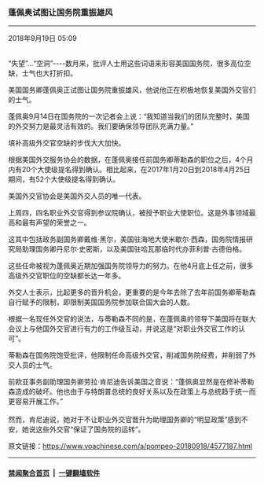 ### 蓬佩奥试图让国务院重振雄风
------------------------

<div class="published">
 <span class="date" title="中国时间">
  <time datetime="2018-09-19T05:09:03+08:00">
   2018年9月19日 05:09
  </time>
 </span>
</div>
<br/>
<div class="wsw">
 <p>
  “失望”…“空洞”----数月来，批评人士用这些词语来形容美国国务院，很多高位空缺，士气也大打折扣。
 </p>
 <p>
  美国国务卿蓬佩奥正试图让国务院重振雄风，他说他正在积极地恢复美国外交官们的士气。
 </p>
 <p>
  蓬佩奥9月14日在国务院的一次记者会上说：“我知道当我们的团队完整时，美国的外交努力是最灵活有效的。我们要确保领导团队充满力量。”
 </p>
 <p>
  填补高级外交官空缺的步伐大大加快。
 </p>
 <p>
  根据美国外交服务协会的数据，在蓬佩奥接任前国务卿蒂勒森的职位之后，4个月内有20个大使级提名得到确认。相比起来，在2017年1月20日到2018年4月25日期间，有52个大使级提名得到确认。
 </p>
 <p>
  美国外交官协会是美国外交人员的唯一代表。
 </p>
 <p>
  上周四，四名职业外交官得到参议院确认，被授予职业大使职位。这是外事领域最高和最有声望的荣誉之一。
 </p>
 <p>
  这其中包括政务副国务卿戴维·黑尔，美国驻海地大使米歇尔·西森，国务院情报研究局助理国务卿丹尼尔·史密斯，以及美国驻哈瓦那临时代办菲利普·古德伯格。
 </p>
 <p>
  这些任命被视为蓬佩奥近期加强国务院领导力的努力。在他4月底上任之前，很多高级外交官职位的空缺都长达一年多。
 </p>
 <p>
  外交人士表示，比起更多的晋升机会，更重要的是今年去除了去年前国务卿蒂勒森自行赋予的限制，即限制美国国务院参加联合国大会的人数。
 </p>
 <p>
  根据一名现任外交官的说法，与蒂勒森不同的是，在蓬佩奥的领导下美国将在联大会议上与他国外交官进行有力的工作级互动，并说这是“对职业外交官工作的认可”。
 </p>
 <p>
  蒂勒森在国务院饱受批评，他限制任命高级外交官，削减国务院经费，并削弱了外交人员的士气。
 </p>
 <p>
  前欧亚事务副助理国务卿劳拉·肯尼迪告诉美国之音说：“蓬佩奥显然是在修补蒂勒森造成的破坏。他也由于与特朗普总统的良好关系以及在政策上与总统趋于统一而更容易开展工作。”
  <br/>
  <br/>
  然而，肯尼迪说，她对于不让职业外交官晋升为助理国务卿的“明显政策”感到不安，她说这些外交官“保证了国务院的运转”。
 </p>
 <p>
 </p>
</div>

原文链接：https://www.voachinese.com/a/pompeo-20180918/4577187.html


------------------------
#### [禁闻聚合首页](https://github.com/gfw-breaker/banned-news/blob/master/README.md) &nbsp;|&nbsp;  [一键翻墙软件](https://github.com/gfw-breaker/nogfw/blob/master/README.md)